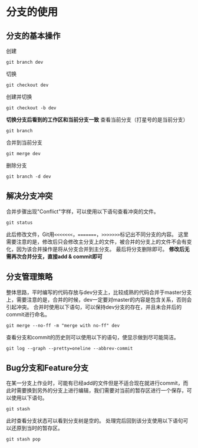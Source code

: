 # 分支的使用

## 分支的基本操作
创建
```
git branch dev
```
切换
```
git checkout dev
```
创建并切换
```
git checkout -b dev
```
**切换分支后看到的工作区和当前分支一致**
查看当前分支（打星号的是当前分支）
```
git branch
```
合并到当前分支
```
git merge dev
```
删除分支
```
git branch -d dev
```

## 解决分支冲突
合并步骤出现"Conflict"字样，可以使用以下语句查看冲突的文件。
```
git status
```
此后修改文件，Git用`<<<<<<<`，`=======`，`>>>>>>>`标记出不同分支的内容。
这里需要注意的是，修改后只会修改主分支上的文件，被合并的分支上的文件不会有变化，因为该合并操作是将从分支合并到主分支。
最后将分支删除即可。
**修改后无需再次合并分支，直接add & commit即可**

## 分支管理策略
整体思路，平时编写的代码存放与dev分支上，比较成熟的代码合并于master分支上，需要注意的是，合并的时候，dev一定要对master的内容是包含关系，否则会引起冲突。
合并时使用以下语句，可以保持dev分支的存在，并且未合并后的commit进行命名。
```
git merge --no-ff -m "merge with no-ff" dev
```
查看分支和commit的历史则可以使用以下的语句，使显示做到尽可能简洁。
```
git log --graph --pretty=oneline --abbrev-commit
```

## Bug分支和Feature分支
在某一分支上作业时，可能有已经add的文件但是不适合现在就进行commit，而此时需要换到另外的分支上进行编辑，我们需要对当前的暂存区进行一个保存，可以使用以下语句。
```
git stash
```
此时查看分支状态可以看到分支树是空的。
处理完后回到该分支使用以下语句可以还原到当时的暂存区。
```
git stash pop
```
